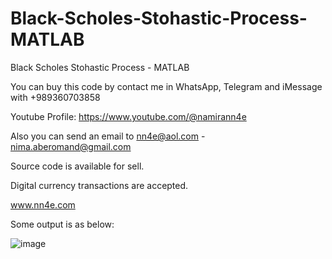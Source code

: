 # Black-Scholes-Stohastic-Process-MATLAB
Black Scholes Stohastic Process - MATLAB

You can buy this code by contact me in WhatsApp, Telegram and iMessage with +989360703858

Youtube Profile: https://www.youtube.com/@namirann4e

Also you can send an email to nn4e@aol.com - nima.aberomand@gmail.com

Source code is available for sell.

Digital currency transactions are accepted.

www.nn4e.com

Some output is as below:

![image](https://github.com/user-attachments/assets/83990c37-7120-4129-9cb3-04b4b55f8aed)
